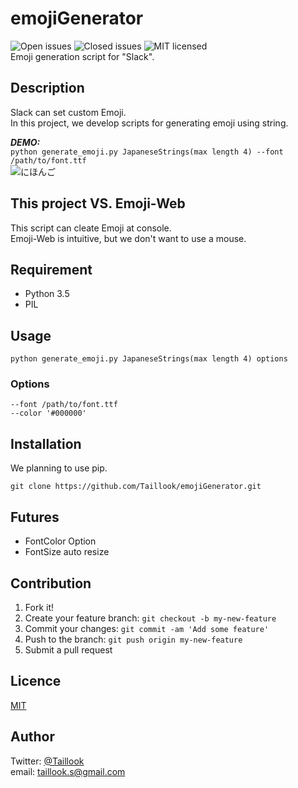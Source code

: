 emojiGenerator
====

![Open issues](https://img.shields.io/github/issues/Taillook/emojiGenerator.svg)
![Closed issues](https://img.shields.io/github/issues-closed/Taillook/emojiGenerator.svg)
![MIT licensed](https://img.shields.io/github/license/mashape/apistatus.svg)  
Emoji generation script for "Slack".

## Description
Slack can set custom Emoji.  
In this project, we develop scripts for generating emoji using string.

***DEMO:***  
`python generate_emoji.py JapaneseStrings(max length 4) --font /path/to/font.ttf`  
![にほんご](http://i.imgur.com/gizAfKB.png)

## This project VS. Emoji-Web
This script can cleate Emoji at console.  
Emoji-Web is intuitive, but we don't want to use a mouse.

## Requirement

- Python 3.5
- PIL

## Usage
`python generate_emoji.py JapaneseStrings(max length 4) options`

### Options
```
--font /path/to/font.ttf
--color '#000000'
```

## Installation
We planning to use pip.  
```
git clone https://github.com/Taillook/emojiGenerator.git
```

## Futures
- FontColor Option
- FontSize auto resize

## Contribution
1. Fork it!
2. Create your feature branch: `git checkout -b my-new-feature`
3. Commit your changes: `git commit -am 'Add some feature'`
4. Push to the branch: `git push origin my-new-feature`
5. Submit a pull request

## Licence

[MIT](https://github.com/Taillook/emojiGenerator/blob/master/LICENSE)

## Author

Twitter: [@Taillook](https://twitter.com/Taillook)  
email: taillook.s@gmail.com
